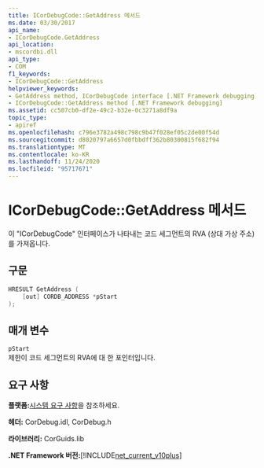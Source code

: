 ```yaml
---
title: ICorDebugCode::GetAddress 메서드
ms.date: 03/30/2017
api_name:
- ICorDebugCode.GetAddress
api_location:
- mscordbi.dll
api_type:
- COM
f1_keywords:
- ICorDebugCode::GetAddress
helpviewer_keywords:
- GetAddress method, ICorDebugCode interface [.NET Framework debugging]
- ICorDebugCode::GetAddress method [.NET Framework debugging]
ms.assetid: cc507cb0-df2e-49c2-b32e-0c3271a8df9a
topic_type:
- apiref
ms.openlocfilehash: c796e3782a498c798c9b47f028ef05c2de00f54d
ms.sourcegitcommit: d8020797a6657d0fbbdff362b80300815f682f94
ms.translationtype: MT
ms.contentlocale: ko-KR
ms.lasthandoff: 11/24/2020
ms.locfileid: "95717671"
---
```

# <a name="icordebugcodegetaddress-method"></a>ICorDebugCode::GetAddress 메서드

이 "ICorDebugCode" 인터페이스가 나타내는 코드 세그먼트의 RVA (상대 가상 주소)를 가져옵니다.  
  
## <a name="syntax"></a>구문  
  
```cpp  
HRESULT GetAddress (  
    [out] CORDB_ADDRESS *pStart  
);  
```  
  
## <a name="parameters"></a>매개 변수  

 `pStart`  
 제한이 코드 세그먼트의 RVA에 대 한 포인터입니다.  
  
## <a name="requirements"></a>요구 사항  

 **플랫폼:**[시스템 요구 사항](../../get-started/system-requirements.md)을 참조하세요.  
  
 **헤더:** CorDebug.idl, CorDebug.h  
  
 **라이브러리:** CorGuids.lib  
  
 **.NET Framework 버전:**[!INCLUDE[net_current_v10plus](../../../../includes/net-current-v10plus-md.md)]
